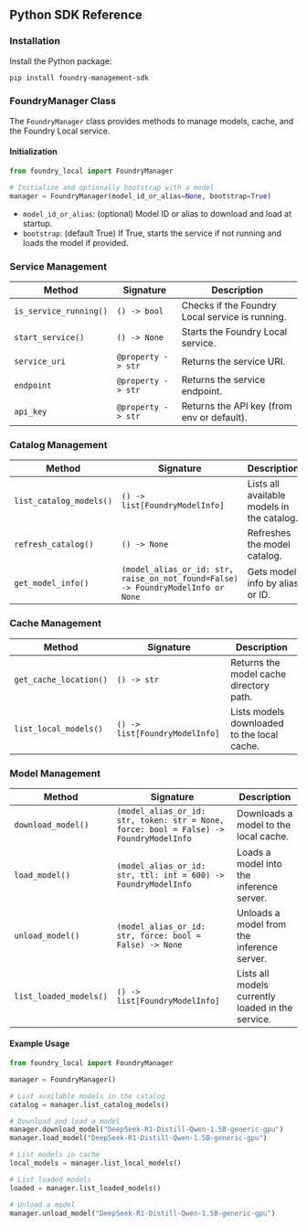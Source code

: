 ## Python SDK Reference

### Installation

Install the Python package:

```bash
pip install foundry-management-sdk
```

### FoundryManager Class

The `FoundryManager` class provides methods to manage models, cache, and the Foundry Local service.

#### Initialization

```python
from foundry_local import FoundryManager

# Initialize and optionally bootstrap with a model
manager = FoundryManager(model_id_or_alias=None, bootstrap=True)
```

- `model_id_or_alias`: (optional) Model ID or alias to download and load at startup.
- `bootstrap`: (default True) If True, starts the service if not running and loads the model if provided.

### Service Management

| Method                | Signature                  | Description                                      |
|-----------------------|---------------------------|--------------------------------------------------|
| `is_service_running()`| `() -> bool`              | Checks if the Foundry Local service is running.   |
| `start_service()`     | `() -> None`              | Starts the Foundry Local service.                |
| `service_uri`         | `@property -> str`        | Returns the service URI.                         |
| `endpoint`            | `@property -> str`        | Returns the service endpoint.                    |
| `api_key`             | `@property -> str`        | Returns the API key (from env or default).       |

### Catalog Management

| Method                    | Signature                                         | Description                                      |
|---------------------------|---------------------------------------------------|--------------------------------------------------|
| `list_catalog_models()`   | `() -> list[FoundryModelInfo]`                    | Lists all available models in the catalog.        |
| `refresh_catalog()`       | `() -> None`                                      | Refreshes the model catalog.                     |
| `get_model_info()`        | `(model_alias_or_id: str, raise_on_not_found=False) -> FoundryModelInfo or None` | Gets model info by alias or ID.                  |

### Cache Management

| Method                    | Signature                                         | Description                                      |
|---------------------------|---------------------------------------------------|--------------------------------------------------|
| `get_cache_location()`    | `() -> str`                                       | Returns the model cache directory path.           |
| `list_local_models()`     | `() -> list[FoundryModelInfo]`                    | Lists models downloaded to the local cache.       |

### Model Management

| Method                        | Signature                                                                 | Description                                      |
|-------------------------------|---------------------------------------------------------------------------|--------------------------------------------------|
| `download_model()`            | `(model_alias_or_id: str, token: str = None, force: bool = False) -> FoundryModelInfo` | Downloads a model to the local cache.            |
| `load_model()`                | `(model_alias_or_id: str, ttl: int = 600) -> FoundryModelInfo`            | Loads a model into the inference server.         |
| `unload_model()`              | `(model_alias_or_id: str, force: bool = False) -> None`                   | Unloads a model from the inference server.       |
| `list_loaded_models()`        | `() -> list[FoundryModelInfo]`                                            | Lists all models currently loaded in the service.|

#### Example Usage

```python
from foundry_local import FoundryManager

manager = FoundryManager()

# List available models in the catalog
catalog = manager.list_catalog_models()

# Download and load a model
manager.download_model("DeepSeek-R1-Distill-Qwen-1.5B-generic-gpu")
manager.load_model("DeepSeek-R1-Distill-Qwen-1.5B-generic-gpu")

# List models in cache
local_models = manager.list_local_models()

# List loaded models
loaded = manager.list_loaded_models()

# Unload a model
manager.unload_model("DeepSeek-R1-Distill-Qwen-1.5B-generic-gpu")
```

